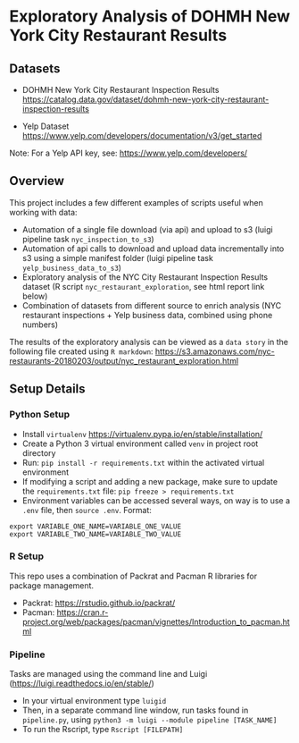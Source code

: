 # Exploratory Analysis of DOHMH New York City Restaurant Results

## Datasets
* DOHMH New York City Restaurant Inspection Results
https://catalog.data.gov/dataset/dohmh-new-york-city-restaurant-inspection-results

* Yelp Dataset
https://www.yelp.com/developers/documentation/v3/get_started

Note: For a Yelp API key, see: https://www.yelp.com/developers/

## Overview
This project includes a few different examples of scripts useful when working with data:
* Automation of a single file download (via api) and upload to s3 (luigi pipeline task `nyc_inspection_to_s3`)
* Automation of api calls to download and upload data incrementally into s3 using a simple manifest folder (luigi pipeline task `yelp_business_data_to_s3`)
* Exploratory analysis of the NYC City Restaurant Inspection Results dataset (R script `nyc_restaurant_exploration`, see html report link below)
* Combination of datasets from different source to enrich analysis (NYC restaurant inspections + Yelp business data, combined using phone numbers)

The results of the exploratory analysis can be viewed as a `data story` in the following file created using `R markdown`:
https://s3.amazonaws.com/nyc-restaurants-20180203/output/nyc_restaurant_exploration.html

## Setup Details

### Python Setup

* Install `virtualenv` https://virtualenv.pypa.io/en/stable/installation/
* Create a Python 3 virtual environment called `venv` in project root directory
* Run: `pip install -r requirements.txt` within the activated virtual environment
* If modifying a script and adding a new package, make sure to update the `requirements.txt` file: `pip freeze > requirements.txt`
* Environment variables can be accessed several ways, on way is to use a `.env` file, then `source .env`. Format:

```
export VARIABLE_ONE_NAME=VARIABLE_ONE_VALUE
export VARIABLE_TWO_NAME=VARIABLE_TWO_VALUE
```

### R Setup
This repo uses a combination of Packrat and Pacman R libraries for package management.
* Packrat: https://rstudio.github.io/packrat/
* Pacman: https://cran.r-project.org/web/packages/pacman/vignettes/Introduction_to_pacman.html

### Pipeline

Tasks are managed using the command line and Luigi (https://luigi.readthedocs.io/en/stable/)
* In your virtual environment type `luigid`
* Then, in a separate command line window, run tasks found in `pipeline.py`, using `python3 -m luigi --module pipeline [TASK_NAME]`
* To run the Rscript, type `Rscript [FILEPATH]`
